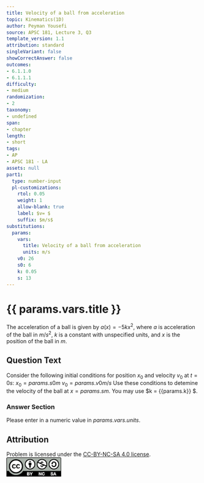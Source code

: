 ```yaml
---
title: Velocity of a ball from acceleration
topic: Kinematics(1D)
author: Peyman Yousefi
source: APSC 181, Lecture 3, Q3
template_version: 1.1
attribution: standard
singleVariant: false
showCorrectAnswer: false
outcomes:
- 6.1.1.0
- 6.1.1.1
difficulty:
- medium
randomization:
- 2
taxonomy:
- undefined
span:
- chapter
length:
- short
tags:
- AP
- APSC 181 - LA
assets: null
part1:
  type: number-input
  pl-customizations:
    rtol: 0.05
    weight: 1
    allow-blank: true
    label: $v= $
    suffix: $m/s$
substitutions:
  params:
    vars:
      title: Velocity of a ball from acceleration
      units: m/s
    v0: 26
    s0: 6
    k: 0.05
    s: 13
---
```

# {{ params.vars.title }}
The acceleration of a ball is given by $a(x) = -5kx^2$, where $a$ is acceleration of the ball in $m/s^2$, $k$ is a constant with unspecified units, and $x$ is the position of the ball in $m$.

## Question Text

Consider the following initial conditions for position $x_0$ and velocity $v_0$ at $t = 0 s$:
$x_0 = {{params.s0}} m$
$v_0 = {{params.v0}} m/s$
Use these conditions to detemine the velocity of the ball at $x = {{params.s}} m$.
You may use $k = {{params.k}} $.

### Answer Section

Please enter in a numeric value in ${{ params.vars.units }}$.

## Attribution

Problem is licensed under the [CC-BY-NC-SA 4.0 license](https://creativecommons.org/licenses/by-nc-sa/4.0/).<br> ![The Creative Commons 4.0 license requiring attribution-BY, non-commercial-NC, and share-alike-SA license.](https://raw.githubusercontent.com/firasm/bits/master/by-nc-sa.png)
